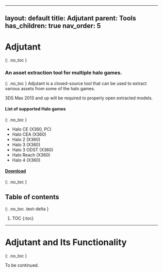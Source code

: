 
---
layout: default
title: Adjutant
parent: Tools
has_children: true
nav_order: 5
---
# Adjutant
{: .no_toc }
### An asset extraction tool for multiple halo games.
{: .no_toc }
Adjutant is a closed-source tool that can be used to extract various assets from some of the halo games.

3DS Max 2013 and up will be required to properly open extracted models.

#### List of supported Halo games
{: .no_toc }
* Halo CE (X360, PC)
* Halo CEA (X360)
* Halo 2 (X360)
* Halo 3 (X360)
* Halo 3 ODST (X360)
* Halo Reach (X360)
* Halo 4 (X360)

#### [Download](http://forum.halomaps.org/index.cfm?page=topic&topicID=45590)
{: .no_toc }

## Table of contents
{: .no_toc .text-delta }
1. TOC
{:toc}
---
# Adjutant and Its Functionality
{: .no_toc }

To be continued.
